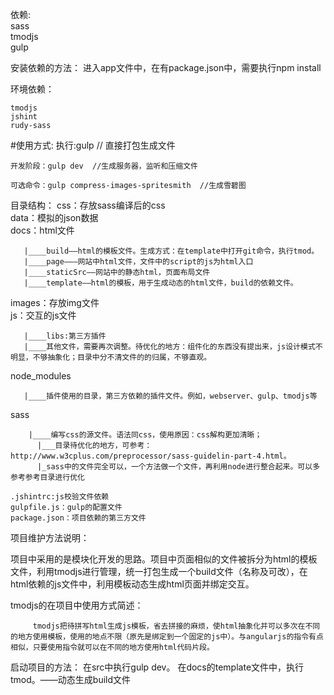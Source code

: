 依赖:   
   sass  
   tmodjs  
   gulp  
   
安装依赖的方法：
	进入app文件中，在有package.json中，需要执行npm install

环境依赖：     

    tmodjs
    jshint
    rudy-sass

#使用方式: 
    执行:gulp    //	直接打包生成文件

	开发阶段：gulp dev  //生成服务器，监听和压缩文件

	可选命令：gulp compress-images-spritesmith  //生成雪碧图

目录结构：
   css：存放sass编译后的css    
   data：模拟的json数据    
   docs：html文件       
   
       |____build——html的模板文件。生成方式：在template中打开git命令，执行tmod。    
       |____page———网站中html文件，文件中的script的js为html入口     
       |____staticSrc——网站中的静态html，页面布局文件    
       |____template——html的模板，用于生成动态的html文件，build的依赖文件。           
    
   images：存放img文件     
   js：交互的js文件                                    
   
       |____libs:第三方插件         
       |____其他文件，需要再次调整。待优化的地方：组件化的东西没有提出来，js设计模式不明显，不够抽象化；目录中分不清文件的的归属，不够直观。               
   
   node_modules                   
   
       |____插件使用的目录，第三方依赖的插件文件。例如，webserver、gulp、tmodjs等           
   
   sass                
   
        |____编写css的源文件。语法同css，使用原因：css解构更加清晰；    
          |___目录待优化的地方，可参考：http://www.w3cplus.com/preprocessor/sass-guidelin-part-4.html。       
          |_sass中的文件完全可以，一个方法做一个文件，再利用node进行整合起来。可以多参考参考目录进行优化   
     
    .jshintrc:js校验文件依赖
    gulpfile.js：gulp的配置文件
    package.json：项目依赖的第三方文件

项目维护方法说明：

  项目中采用的是模块化开发的思路。项目中页面相似的文件被拆分为html的模板文件，利用tmodjs进行管理，统一打包生成一个build文件（名称及可改），在html依赖的js文件中，利用模板动态生成html页面并绑定交互。    
  
   tmodjs的在项目中使用方式简述：   
   
         tmodjs把待拼写html生成js模板，省去拼接的麻烦，使html抽象化并可以多次在不同的地方使用模板，使用的地点不限（原先是绑定到一个固定的js中）。与angularjs的指令有点相似，只要使用指令就可以在不同的地方使用html代码片段。   
         


启动项目的方法：
    在src中执行gulp dev。
    在docs的template文件中，执行tmod。——动态生成build文件	